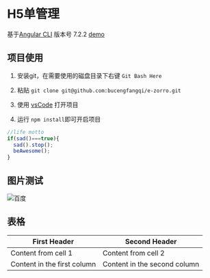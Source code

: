 # H5单管理

基于[Angular CLI](https://github.com/angular/angular-cli) 版本号 7.2.2 [demo](https://bucengfangqi.github.io/e-zorro/)
## 项目使用

1. 安装git，在需要使用的磁盘目录下右键 `Git Bash Here`  

2. 粘贴 `git clone git@github.com:bucengfangqi/e-zorro.git`  
3. 使用 [vsCode](https://code.visualstudio.com/) 打开项目  
4. 运行 `npm install`即可开启项目       




```javascript
//life motto
if(sad()===true){
  sad().stop();
  beAwesome();
}
```
## 图片测试
![百度]("https://www.baidu.com/img/bd_logo1.png")
## 表格
First Header | Second Header
------------ | -------------
Content from cell 1 | Content from cell 2
Content in the first column | Content in the second column

